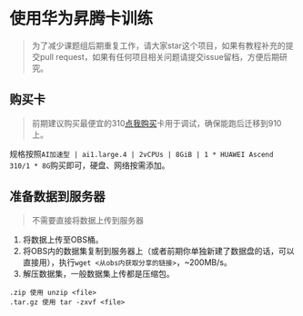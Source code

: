 # 使用华为昇腾卡训练
> 为了减少课题组后期重复工作，请大家star这个项目，如果有教程补充的提交pull request，如果有任何项目相关问题请提交issue留档，方便后期研究。

## 购买卡
> 前期建议购买最便宜的310[点我购买](https://console.huaweicloud.com/ecm/?region=cn-north-4&locale=zh-cn#/ecs/createVm?charging=0&az=cn-north-4b&flavor=ai1.large.4&imageId=07647e58-b16a-4982-aab1-1814213f833f&vpcid=265663cf-f658-4caa-82b8-0c154c170db1&server_id=e74aa64e-2f90-4caf-8e3d-c1b2044de605&sgs=0e86563b-5ae8-4d9b-bcd5-aa2642910c0e&nics=5afbd3ec-d95f-4316-aef0-d6e6918904e2&sysdisk=GPSSD:100:0:1&datadisk=&isDssSysDisk=false&buySameConfECS=1&iptype=5_bgp&ipcharging=traffic&bwsize=300)卡用于调试，确保能跑后迁移到910上。

规格按照`AI加速型 | ai1.large.4 | 2vCPUs | 8GiB | 1 * HUAWEI Ascend 310/1 * 8G`购买即可，硬盘、网络按需添加。

## 准备数据到服务器
> 不需要直接将数据上传到服务器

1. 将数据上传至OBS桶。
2. 将OBS内的数据集复制到服务器上（或者前期你单独新建了数据盘的话，可以直接用），执行`wget <从obs内获取分享的链接>`，~200MB/s。
3. 解压数据集，一般数据集上传都是压缩包。
```shell
.zip 使用 unzip <file>
.tar.gz 使用 tar -zxvf <file> 
```
